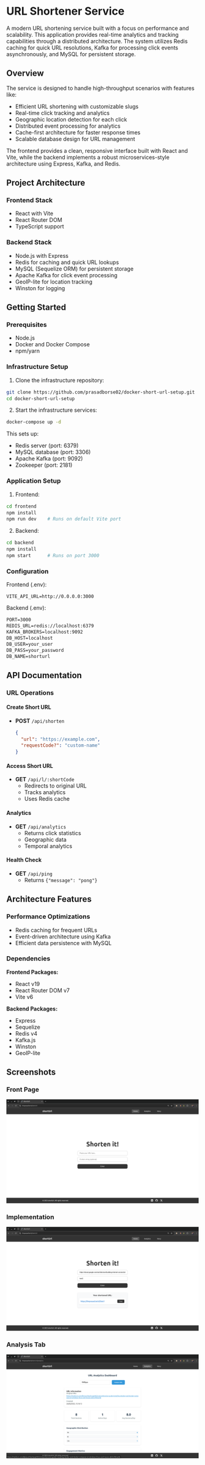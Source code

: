# URL Shortener Service

A modern URL shortening service built with a focus on performance and scalability. This application provides real-time analytics and tracking capabilities through a distributed architecture. The system utilizes Redis caching for quick URL resolutions, Kafka for processing click events asynchronously, and MySQL for persistent storage.

## Overview

The service is designed to handle high-throughput scenarios with features like:
- Efficient URL shortening with customizable slugs
- Real-time click tracking and analytics
- Geographic location detection for each click
- Distributed event processing for analytics
- Cache-first architecture for faster response times
- Scalable database design for URL management

The frontend provides a clean, responsive interface built with React and Vite, while the backend implements a robust microservices-style architecture using Express, Kafka, and Redis.

## Project Architecture

### Frontend Stack
- React with Vite
- React Router DOM
- TypeScript support

### Backend Stack
- Node.js with Express
- Redis for caching and quick URL lookups
- MySQL (Sequelize ORM) for persistent storage
- Apache Kafka for click event processing
- GeoIP-lite for location tracking
- Winston for logging

## Getting Started

### Prerequisites
- Node.js
- Docker and Docker Compose
- npm/yarn

### Infrastructure Setup

1. Clone the infrastructure repository:
```bash
git clone https://github.com/prasadborse02/docker-short-url-setup.git
cd docker-short-url-setup
```

2. Start the infrastructure services:
```bash
docker-compose up -d
```

This sets up:
- Redis server (port: 6379)
- MySQL database (port: 3306)
- Apache Kafka (port: 9092)
- Zookeeper (port: 2181)

### Application Setup

1. Frontend:
```bash
cd frontend
npm install
npm run dev    # Runs on default Vite port
```

2. Backend:
```bash
cd backend
npm install
npm start      # Runs on port 3000
```

### Configuration

Frontend (.env):
```properties
VITE_API_URL=http://0.0.0.0:3000
```

Backend (.env):
```properties
PORT=3000
REDIS_URL=redis://localhost:6379
KAFKA_BROKERS=localhost:9092
DB_HOST=localhost
DB_USER=your_user
DB_PASS=your_password
DB_NAME=shorturl
```

## API Documentation

### URL Operations

#### Create Short URL
- **POST** `/api/shorten`
  ```json
  {
    "url": "https://example.com",
    "requestCode?": "custom-name"
  }
  ```

#### Access Short URL
- **GET** `/api/l/:shortCode`
  - Redirects to original URL
  - Tracks analytics
  - Uses Redis cache

#### Analytics
- **GET** `/api/analytics`
  - Returns click statistics
  - Geographic data
  - Temporal analytics

#### Health Check
- **GET** `/api/ping`
  - Returns `{"message": "pong"}`

## Architecture Features

### Performance Optimizations
- Redis caching for frequent URLs
- Event-driven architecture using Kafka
- Efficient data persistence with MySQL

### Dependencies

**Frontend Packages:**
- React v19
- React Router DOM v7
- Vite v6

**Backend Packages:**
- Express
- Sequelize
- Redis v4
- Kafka.js
- Winston
- GeoIP-lite

## Screenshots

### Front Page
![Front Page](images/image.png)

### Implementation
![Implementation Details](images/image3.png)

### Analysis Tab
![Analysis Details](images/image2.png)
